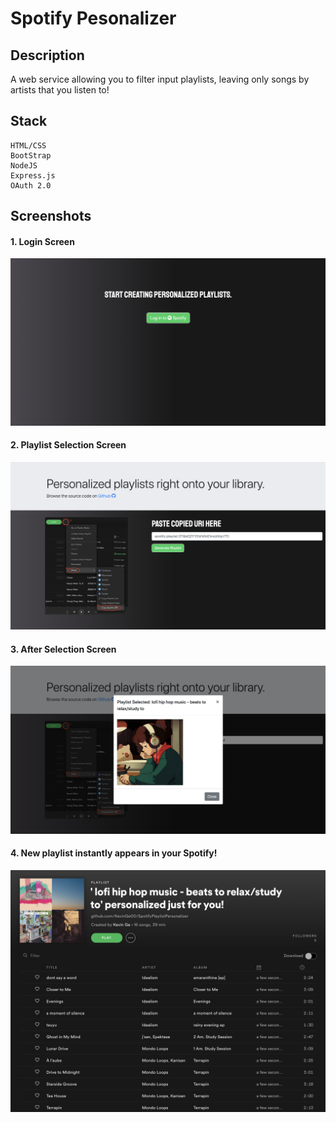 # Spotify Pesonalizer

## Description
A web service allowing you to filter input playlists, leaving only songs by artists that you listen to!

## Stack
```
HTML/CSS
BootStrap 
NodeJS
Express.js
OAuth 2.0
```

## Screenshots
#### 1. Login Screen
![Screenshot](screenshot1.png)
#### 2. Playlist Selection Screen
![Screenshot](screenshot2.png)
#### 3. After Selection Screen
![Screenshot](screenshot3.png)
#### 4. New playlist instantly appears in your Spotify!
![Screenshot](screenshot4.png)